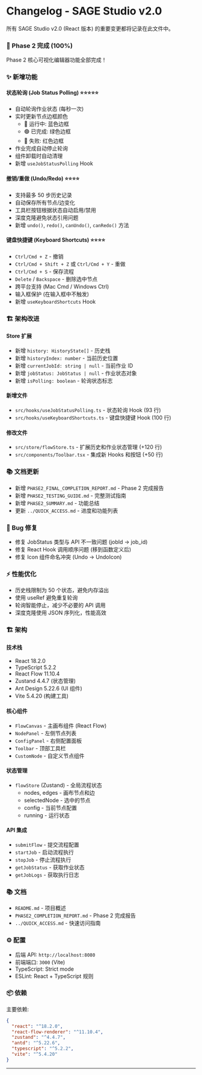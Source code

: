 # Changelog - SAGE Studio v2.0

所有 SAGE Studio v2.0 (React 版本) 的重要变更都将记录在此文件中。

### 🎉 Phase 2 完成 (100%)

Phase 2 核心可视化编辑器功能全部完成！

### ✨ 新增功能

#### 状态轮询 (Job Status Polling) ⭐⭐⭐⭐⭐
- 自动轮询作业状态 (每秒一次)
- 实时更新节点边框颜色
  - 🔵 运行中: 蓝色边框
  - 🟢 已完成: 绿色边框
  - 🔴 失败: 红色边框
- 作业完成自动停止轮询
- 组件卸载时自动清理
- 新增 `useJobStatusPolling` Hook

#### 撤销/重做 (Undo/Redo) ⭐⭐⭐⭐
- 支持最多 50 步历史记录
- 自动保存所有节点/边变化
- 工具栏按钮根据状态自动启用/禁用
- 深度克隆避免状态引用问题
- 新增 `undo()`, `redo()`, `canUndo()`, `canRedo()` 方法

#### 键盘快捷键 (Keyboard Shortcuts) ⭐⭐⭐⭐
- `Ctrl/Cmd + Z` - 撤销
- `Ctrl/Cmd + Shift + Z` 或 `Ctrl/Cmd + Y` - 重做
- `Ctrl/Cmd + S` - 保存流程
- `Delete` / `Backspace` - 删除选中节点
- 跨平台支持 (Mac Cmd / Windows Ctrl)
- 输入框保护 (在输入框中不触发)
- 新增 `useKeyboardShortcuts` Hook

### 🏗️ 架构改进

#### Store 扩展
- 新增 `history: HistoryState[]` - 历史栈
- 新增 `historyIndex: number` - 当前历史位置
- 新增 `currentJobId: string | null` - 当前作业 ID
- 新增 `jobStatus: JobStatus | null` - 作业状态对象
- 新增 `isPolling: boolean` - 轮询状态标志

#### 新增文件
- `src/hooks/useJobStatusPolling.ts` - 状态轮询 Hook (93 行)
- `src/hooks/useKeyboardShortcuts.ts` - 键盘快捷键 Hook (100 行)

#### 修改文件
- `src/store/flowStore.ts` - 扩展历史和作业状态管理 (+120 行)
- `src/components/Toolbar.tsx` - 集成新 Hooks 和按钮 (+50 行)

### 📚 文档更新

- 新增 `PHASE2_FINAL_COMPLETION_REPORT.md` - Phase 2 完成报告
- 新增 `PHASE2_TESTING_GUIDE.md` - 完整测试指南
- 新增 `PHASE2_SUMMARY.md` - 功能总结
- 更新 `../QUICK_ACCESS.md` - 进度和功能列表

### 🐛 Bug 修复

- 修复 JobStatus 类型与 API 不一致问题 (jobId → job_id)
- 修复 React Hook 调用顺序问题 (移到函数定义后)
- 修复 Icon 组件命名冲突 (Undo → UndoIcon)

### ⚡ 性能优化

- 历史栈限制为 50 个状态，避免内存溢出
- 使用 useRef 避免重复轮询
- 轮询智能停止，减少不必要的 API 调用
- 深度克隆使用 JSON 序列化，性能高效


### 🏗️ 架构

#### 技术栈
- React 18.2.0
- TypeScript 5.2.2
- React Flow 11.10.4
- Zustand 4.4.7 (状态管理)
- Ant Design 5.22.6 (UI 组件)
- Vite 5.4.20 (构建工具)

#### 核心组件
- `FlowCanvas` - 主画布组件 (React Flow)
- `NodePanel` - 左侧节点列表
- `ConfigPanel` - 右侧配置面板
- `Toolbar` - 顶部工具栏
- `CustomNode` - 自定义节点组件

#### 状态管理
- `flowStore` (Zustand) - 全局流程状态
  - nodes, edges - 画布节点和边
  - selectedNode - 选中的节点
  - config - 当前节点配置
  - running - 运行状态

#### API 集成
- `submitFlow` - 提交流程配置
- `startJob` - 启动流程执行
- `stopJob` - 停止流程执行
- `getJobStatus` - 获取作业状态
- `getJobLogs` - 获取执行日志

### 📚 文档

- `README.md` - 项目概述
- `PHASE2_COMPLETION_REPORT.md` - Phase 2 完成报告
- `../QUICK_ACCESS.md` - 快速访问指南

### ⚙️ 配置

- 后端 API: `http://localhost:8080`
- 前端端口: `3000` (Vite)
- TypeScript: Strict mode
- ESLint: React + TypeScript 规则

### 📦 依赖

主要依赖:
```json
{
  "react": "^18.2.0",
  "react-flow-renderer": "^11.10.4",
  "zustand": "^4.4.7",
  "antd": "^5.22.6",
  "typescript": "^5.2.2",
  "vite": "^5.4.20"
}
```

---

